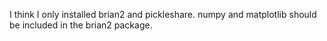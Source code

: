 I think I only installed brian2 and pickleshare.
numpy and matplotlib should be included in the brian2 package.

